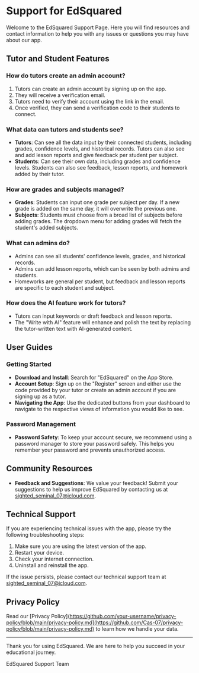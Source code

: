 # Support for EdSquared

Welcome to the EdSquared Support Page. Here you will find resources and contact information to help you with any issues or questions you may have about our app.

## Tutor and Student Features

### How do tutors create an admin account?

1. Tutors can create an admin account by signing up on the app.
2. They will receive a verification email.
3. Tutors need to verify their account using the link in the email.
4. Once verified, they can send a verification code to their students to connect.

### What data can tutors and students see?

- **Tutors**: Can see all the data input by their connected students, including grades, confidence levels, and historical records. Tutors can also see and add lesson reports and give feedback per student per subject.
- **Students**: Can see their own data, including grades and confidence levels. Students can also see feedback, lesson reports, and homework added by their tutor.

### How are grades and subjects managed?

- **Grades**: Students can input one grade per subject per day. If a new grade is added on the same day, it will overwrite the previous one.
- **Subjects**: Students must choose from a broad list of subjects before adding grades. The dropdown menu for adding grades will fetch the student's added subjects.

### What can admins do?

- Admins can see all students' confidence levels, grades, and historical records.
- Admins can add lesson reports, which can be seen by both admins and students.
- Homeworks are general per student, but feedback and lesson reports are specific to each student and subject.

### How does the AI feature work for tutors?

- Tutors can input keywords or draft feedback and lesson reports.
- The "Write with AI" feature will enhance and polish the text by replacing the tutor-written text with AI-generated content.

## User Guides

### Getting Started

- **Download and Install**: Search for "EdSquared" on the App Store.
- **Account Setup**: Sign up on the "Register" screen and either use the code provided by your tutor or create an admin account if you are signing up as a tutor.
- **Navigating the App**: Use the dedicated buttons from your dashboard to navigate to the respective views of information you would like to see.

### Password Management

- **Password Safety**: To keep your account secure, we recommend using a password manager to store your password safely. This helps you remember your password and prevents unauthorized access.

## Community Resources

- **Feedback and Suggestions**: We value your feedback! Submit your suggestions to help us improve EdSquared by contacting us at [sighted_seminal_07@icloud.com](mailto:sighted_seminal_07@icloud.com).

## Technical Support

If you are experiencing technical issues with the app, please try the following troubleshooting steps:
1. Make sure you are using the latest version of the app.
2. Restart your device.
3. Check your internet connection.
4. Uninstall and reinstall the app.

If the issue persists, please contact our technical support team at [sighted_seminal_07@icloud.com](mailto:sighted_seminal_07@icloud.com).

## Privacy Policy

Read our [Privacy Policy](https://github.com/your-username/privacy-policy/blob/main/privacy-policy.md](https://github.com/Cas-07/privacy-policy/blob/main/privacy-policy.md) to learn how we handle your data.

---

Thank you for using EdSquared. We are here to help you succeed in your educational journey.

EdSquared Support Team
